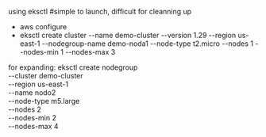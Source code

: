 using eksctl #simple to launch, difficult for cleanning up
- aws configure
- eksctl create cluster --name demo-cluster --version 1.29 --region us-east-1 --nodegroup-name demo-noda1 --node-type t2.micro  --nodes 1 --nodes-min 1 --nodes-max 3

for expanding:
eksctl create nodegroup \
  --cluster demo-cluster \
  --region us-east-1 \
  --name nodo2 \
  --node-type m5.large \
  --nodes 2 \
  --nodes-min 2 \
  --nodes-max 4 
